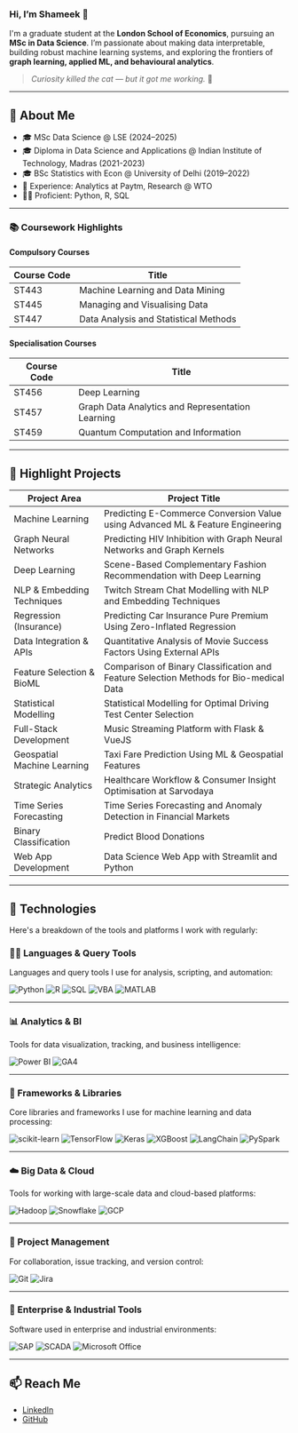 ### Hi, I’m Shameek 👋

I'm a graduate student at the **London School of Economics**, pursuing an **MSc in Data Science**. I’m passionate about making data interpretable, building robust machine learning systems, and exploring the frontiers of **graph learning, applied ML, and behavioural analytics**.  
> _Curiosity killed the cat — but it got me working._ 🐾

---

## 🚀 About Me
- 🎓 MSc Data Science @ LSE (2024–2025)
- 🎓 Diploma in Data Science and Applications @ Indian Institute of Technology, Madras (2021-2023)
- 🎓 BSc Statistics with Econ @ University of Delhi (2019–2022)
- 🏢 Experience: Analytics at Paytm, Research @ WTO
- 👨‍💻 Proficient: Python, R, SQL

---

### 📚 Coursework Highlights

#### Compulsory Courses
| Course Code | Title |
|-------------|-------|
| ST443       | Machine Learning and Data Mining |
| ST445       | Managing and Visualising Data |
| ST447       | Data Analysis and Statistical Methods |

#### Specialisation Courses
| Course Code | Title |
|-------------|-------|
| ST456       | Deep Learning |
| ST457       | Graph Data Analytics and Representation Learning |
| ST459       | Quantum Computation and Information |


---

## 🧪 Highlight Projects

| **Project Area**                | **Project Title**                                                                                      |
|-------------------------------|---------------------------------------------------------------------------------------------------------|
| Machine Learning              | Predicting E-Commerce Conversion Value using Advanced ML & Feature Engineering                         |
| Graph Neural Networks         | Predicting HIV Inhibition with Graph Neural Networks and Graph Kernels                                  |
| Deep Learning                 | Scene-Based Complementary Fashion Recommendation with Deep Learning                                     |
| NLP & Embedding Techniques    | Twitch Stream Chat Modelling with NLP and Embedding Techniques                                          |
| Regression (Insurance)        | Predicting Car Insurance Pure Premium Using Zero-Inflated Regression                                    |
| Data Integration & APIs       | Quantitative Analysis of Movie Success Factors Using External APIs                                     |
| Feature Selection & BioML     | Comparison of Binary Classification and Feature Selection Methods for Bio-medical Data                 |
| Statistical Modelling         | Statistical Modelling for Optimal Driving Test Center Selection                                         |
| Full-Stack Development        | Music Streaming Platform with Flask & VueJS                                                             |
| Geospatial Machine Learning   | Taxi Fare Prediction Using ML & Geospatial Features                                                     |
| Strategic Analytics           | Healthcare Workflow & Consumer Insight Optimisation at Sarvodaya                                       |
| Time Series Forecasting       | Time Series Forecasting and Anomaly Detection in Financial Markets                                      |
| Binary Classification         | Predict Blood Donations                                                                                 |
| Web App Development           | Data Science Web App with Streamlit and Python                                                          |


---

## 🔧 Technologies

Here's a breakdown of the tools and platforms I work with regularly:

### 🧑‍💻 Languages & Query Tools  
Languages and query tools I use for analysis, scripting, and automation:

![Python](https://img.shields.io/badge/-Python-black?logo=python)
![R](https://img.shields.io/badge/-R-276DC3?logo=r)
![SQL](https://img.shields.io/badge/-SQL-4479A1?logo=postgresql)
![VBA](https://img.shields.io/badge/-VBA-blue)
![MATLAB](https://img.shields.io/badge/-MATLAB-orange)

---

### 📊 Analytics & BI  
Tools for data visualization, tracking, and business intelligence:

![Power BI](https://img.shields.io/badge/-Power%20BI-F2C811?logo=powerbi)
![GA4](https://img.shields.io/badge/-Google%20Analytics-orange?logo=googleanalytics)

---

### 🧠 Frameworks & Libraries  
Core libraries and frameworks I use for machine learning and data processing:

![scikit-learn](https://img.shields.io/badge/-scikit--learn-f7931e?logo=scikit-learn)
![TensorFlow](https://img.shields.io/badge/-TensorFlow-ff6f00?logo=tensorflow)
![Keras](https://img.shields.io/badge/-Keras-d00000?logo=keras)
![XGBoost](https://img.shields.io/badge/-XGBoost-brightgreen)
![LangChain](https://img.shields.io/badge/-LangChain-blueviolet)
![PySpark](https://img.shields.io/badge/-PySpark-e25a1c)

---

### ☁️ Big Data & Cloud  
Tools for working with large-scale data and cloud-based platforms:

![Hadoop](https://img.shields.io/badge/-Hadoop-66ccff?logo=apache)
![Snowflake](https://img.shields.io/badge/-Snowflake-29b5e8?logo=snowflake)
![GCP](https://img.shields.io/badge/-GCP-4285f4?logo=googlecloud)

---

### 📌 Project Management  
For collaboration, issue tracking, and version control:

![Git](https://img.shields.io/badge/-Git-F05032?logo=git)
![Jira](https://img.shields.io/badge/-Jira-0052CC?logo=jira)

---

### 🏢 Enterprise & Industrial Tools  
Software used in enterprise and industrial environments:

![SAP](https://img.shields.io/badge/-SAP-0FAAFF?logo=sap)
![SCADA](https://img.shields.io/badge/-SCADA-gray)
![Microsoft Office](https://img.shields.io/badge/-Microsoft%20Office-D83B01?logo=microsoftoffice)


---

## 📫 Reach Me
- [LinkedIn](https://www.linkedin.com/in/shameekp/)
- [GitHub](https://github.com/YourUsername)
